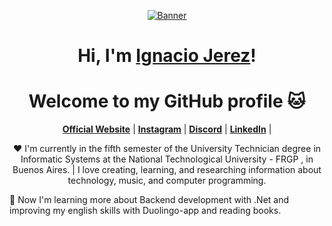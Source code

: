 <p align="center">
  <a href="https://ignaciojerez.com.ar/"><img src="https://media.tenor.com/rH0jFMF5z3AAAAAM/kirito-sao.gif" alt="Banner"></a>
</p>

<h1 align="center">Hi, I'm <a href="https://www.edisonlee55.com">Ignacio Jerez</a>!</h1>
<h1 align="center">Welcome to my GitHub profile 🐱 </h1>

<p align="center">
  <strong><a href="https://ignaciojerez.com.ar/">Official Website</a></strong> |
  <strong><a href="https://www.instagram.com/ignacix.ok/">Instagram</a></strong> |
  <strong><a href="https://discord.com/invite/gfFMgPp2z6">Discord</a></strong> |
  <strong><a href="https://www.linkedin.com/in/ignaciojerez">LinkedIn</a></strong> |  
</p>

<p align="center">❤ I'm currently in the fifth semester of the University Technician degree in Informatic Systems at the National Technological University - FRGP , in Buenos Aires. |  I love creating, learning, and researching information about technology, music, and computer programming.</p>

<p>🦉 Now I'm learning more about Backend development with .Net and improving my english skills with Duolingo-app and reading books.</p>
